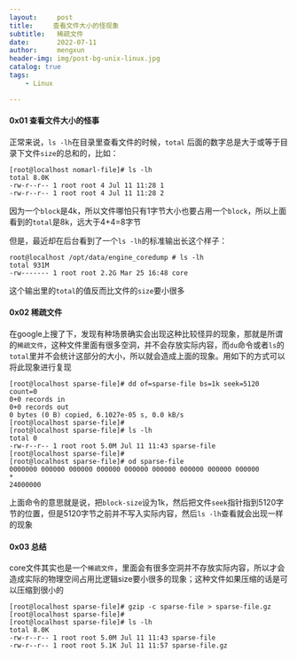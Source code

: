 ```yaml
---
layout:     post
title:     查看文件大小的怪现象
subtitle:   稀疏文件
date:       2022-07-11
author:     mengxun
header-img: img/post-bg-unix-linux.jpg
catalog: true
tags:
    - Linux

---
```


#### 0x01 查看文件大小的怪事

正常来说，`ls -lh`在目录里查看文件的时候，`total` 后面的数字总是大于或等于目录下文件`size`的总和的，比如：
```
[root@localhost nomarl-file]# ls -lh
total 8.0K
-rw-r--r-- 1 root root 4 Jul 11 11:28 1
-rw-r--r-- 1 root root 4 Jul 11 11:28 2
```
因为一个`block`是4k，所以文件哪怕只有1字节大小也要占用一个`block`，所以上面看到的`total`是8k，远大于4+4=8字节

但是，最近却在后台看到了一个`ls -lh`的标准输出长这个样子：
```
root@localhost /opt/data/engine_coredump # ls -lh
total 931M
-rw------- 1 root root 2.2G Mar 25 16:48 core
```
这个输出里的`total`的值反而比文件的`size`要小很多

#### 0x02 稀疏文件

在google上搜了下，发现有种场景确实会出现这种比较怪异的现象，那就是所谓的`稀疏文件`，这种文件里面有很多空洞，并不会存放实际内容，而`du`命令或者`ls`的`total`里并不会统计这部分的大小，所以就会造成上面的现象。用如下的方式可以将此现象进行复现

```
[root@localhost sparse-file]# dd of=sparse-file bs=1k seek=5120 count=0
0+0 records in
0+0 records out
0 bytes (0 B) copied, 6.1027e-05 s, 0.0 kB/s
[root@localhost sparse-file]#
[root@localhost sparse-file]# ls -lh
total 0
-rw-r--r-- 1 root root 5.0M Jul 11 11:43 sparse-file
[root@localhost sparse-file]#
[root@localhost sparse-file]# od sparse-file
0000000 000000 000000 000000 000000 000000 000000 000000 000000
*
24000000
```

上面命令的意思就是说，把`block-size`设为1k，然后把文件`seek`指针指到5120字节的位置，但是5120字节之前并不写入实际内容，然后`ls -lh`查看就会出现一样的现象

#### 0x03 总结

core文件其实也是一个`稀疏文件`，里面会有很多空洞并不存放实际内容，所以才会造成实际的物理空间占用比逻辑size要小很多的现象；这种文件如果压缩的话是可以压缩到很小的
```
[root@localhost sparse-file]# gzip -c sparse-file > sparse-file.gz
[root@localhost sparse-file]#
[root@localhost sparse-file]# ls -lh
total 8.0K
-rw-r--r-- 1 root root 5.0M Jul 11 11:43 sparse-file
-rw-r--r-- 1 root root 5.1K Jul 11 11:57 sparse-file.gz
```
